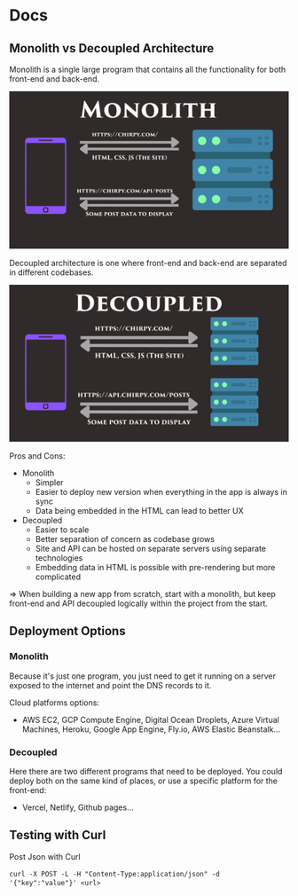 # Docs

## Monolith vs Decoupled Architecture

Monolith is a single large program that contains all the functionality for both front-end and back-end.

![monolith architecture](./monolith.png)

Decoupled architecture is one where front-end and back-end are separated in different codebases.

![decoupled architecture](./decoupled.png)

Pros and Cons:
- Monolith
  - Simpler
  - Easier to deploy new version when everything in the app is always in sync
  - Data being embedded in the HTML can lead to better UX
- Decoupled
  - Easier to scale
  - Better separation of concern as codebase grows
  - Site and API can be hosted on separate servers using separate technologies
  - Embedding data in HTML is possible with pre-rendering but more complicated

=> When building a new app from scratch, start with a monolith, but keep front-end and API decoupled logically within the project from the start.

## Deployment Options

### Monolith

Because it's just one program, you just need to get it running on a server exposed to the internet and point the DNS records to it.

Cloud platforms options:
- AWS EC2, GCP Compute Engine, Digital Ocean Droplets, Azure Virtual Machines, Heroku, Google App Engine, Fly.io, AWS Elastic Beanstalk...

### Decoupled

Here there are two different programs that need to be deployed. You could deploy both on the same kind of places, or use a specific platform for the front-end:
- Vercel, Netlify, Github pages...

## Testing with Curl

Post Json with Curl
```shell
curl -X POST -L -H "Content-Type:application/json" -d '{"key":"value"}' <url>
```
